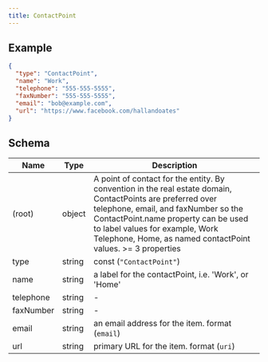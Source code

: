 ```yaml
---
title: ContactPoint
---
```

## Example



```json
{
  "type": "ContactPoint",
  "name": "Work",
  "telephone": "555-555-5555",
  "faxNumber": "555-555-5555",
  "email": "bob@example.com",
  "url": "https://www.facebook.com/hallandoates"
}
```

## Schema

| Name | Type | Description |
|---|---|---|
| (root) | object | A point of contact for the entity. By convention in the real estate domain, ContactPoints are preferred over telephone, email, and faxNumber so the ContactPoint.name property can be used to label values for example, Work Telephone, Home, as named contactPoint values. >= 3 properties |
| type | string | const (`"ContactPoint"`)  |
| name | string | a label for the contactPoint, i.e. 'Work', or 'Home' |
| telephone | string | - |
| faxNumber | string | - |
| email | string | an email address for the item. format (`email`) |
| url | string | primary URL for the item. format (`uri`) |

